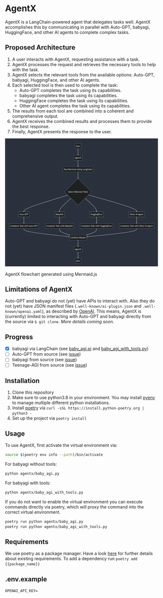 # AgentX

AgentX is a LangChain-powered agent that delegates tasks well. AgentX accomplishes this by communicating in parallel with Auto-GPT, babyagi, HuggingFace, and other AI agents to complete complex tasks.

## Proposed Architecture

1.  A user interacts with AgentX, requesting assistance with a task.
2.  AgentX processes the request and retrieves the necessary tools to help with the task.
3.  AgentX selects the relevant tools from the available options: Auto-GPT, babyagi, HuggingFace, and other AI agents.
4.  Each selected tool is then used to complete the task:
    -   Auto-GPT completes the task using its capabilities.
    -   babyagi completes the task using its capabilities.
    -   HuggingFace completes the task using its capabilities.
    -   Other AI agent completes the task using its capabilities.
5.  The results from each tool are combined into a coherent and comprehensive output.
6.  AgentX receives the combined results and processes them to provide the best response.
7.  Finally, AgentX presents the response to the user.

![](agentx-proposed-architecture.png)

AgentX flowchart generated using Mermaid.js

## Limitations of AgentX

Auto-GPT and babyagi do not (yet) have APIs to interact with. Also they do not (yet) have JSON manifest files (`.well-known/ai-plugin.json` and `.well-known/openai.yaml`), as described by [OpenAI](https://platform.openai.com/docs/plugins/production/plugins-in-production). This means, AgentX is (currently) limited to interacting with Auto-GPT and babyagi directly from the source via `$ git clone`. *More details coming soon.*

## Progress

- [x] babyagi via LangChain (see [baby_agi.pi](baby_agi.py) and [baby_agi_with_tools.py](agentx/baby_agi_with_tools.py))
- [ ] Auto-GPT from source (see [issue](https://github.com/slavakurilyak/agentx/issues/1))
- [ ] babyagi from source (see [issue](https://github.com/slavakurilyak/agentx/issues/2))
- [ ] Teenage-AGI from source (see [issue](https://github.com/slavakurilyak/agentx/issues/3))

## Installation

1. Clone this repository
2. Make sure to use python3.8 in your environment. You may install [pyenv](https://github.com/pyenv/pyenv) to manage multiple different python installations.
3. Install [poetry](https://python-poetry.org/docs/) via `curl -sSL https://install.python-poetry.org | python3 -`
4. Set up the project via `poetry install`

## Usage


To use AgentX, first activate the virtual environment via:
```bash
source $(poetry env info --path)/bin/activate
```
For babyagi without tools: 
```bash
python agentx/baby_agi.py
```

For babyagi with tools:

```bash
python agentx/baby_agi_with_tools.py
```

If you do not want to enable the virtual environment you can execute commands
directly via poetry, which will proxy the command into the correct virtual environment.

```bash
poetry run python agentx/baby_agi.py
poetry run python agentx/baby_agi_with_tools.py
```

## Requirements

We use poetry as a package manager. Have a look [here](pyproject.toml) for further details about existing requirements.
To add a dependency run `poetry add {{package_name}}`


## .env.example

```
OPENAI_API_KEY=
```
